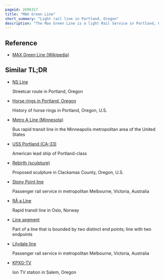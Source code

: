 ```yaml
---
pageid: 2696317
title: "MAX Green Line"
short_summary: "Light rail line in Portland, Oregon"
description: "The Max Green Line is a light Rail Service in Portland, Oregon, United States, operated by Trimet as Part of the Max Light Rail System. It is 15 Miles long and serves 30 Stations from the Psu South Stations to Clackamas Town Center Transit Center ; it connects Portland State University, Portland City Center, Northeast Portland, Southeast Portland, and Clackamas. The green Line is the only Service that Shares Parts of its Route with the four other Max Services sharing the Portland Transit Mall with Orange and yellow Lines and the Banfield Segment of the Eastside Max with the Blue and red Lines. Southbound from Gateway/Northeast 99th Avenue Transit Center, it operates the Interstate 205 Segment through to Clackamas Town Center. Service runs for approximately 211⁄2 hours daily with a headway of 15 minutes during most of the day. It is the third busiest Line in the System carrying an Average of 19160 Riders per Day on Weekdays in September 2019."
---
```


## Reference

- [MAX Green Line (Wikipedia)](https://en.wikipedia.org/?curid=2696317)

## Similar TL;DR

- [NS Line](/tldr/en/ns-line)

  Streetcar route in Portland, Oregon

- [Horse rings in Portland, Oregon](/tldr/en/horse-rings-in-portland-oregon)

  History of horse rings in Portland, Oregon, U.S.

- [Metro A Line (Minnesota)](/tldr/en/metro-a-line-minnesota)

  Bus rapid transit line in the Minneapolis metropolitan area of the United States

- [USS Portland (CA-33)](/tldr/en/uss-portland-ca-33)

  American lead ship of Portland-class

- [Rebirth (sculpture)](/tldr/en/rebirth-sculpture)

  Proposed sculpture in Clackamas County, Oregon, U.S.

- [Stony Point line](/tldr/en/stony-point-line)

  Passenger rail service in metropolitan Melbourne, Victoria, Australia

- [RÃ¸a Line](/tldr/en/ra-line)

  Rapid transit line in Oslo, Norway

- [Line segment](/tldr/en/line-segment)

  Part of a line that is bounded by two distinct end points; line with two endpoints

- [Lilydale line](/tldr/en/lilydale-line)

  Passenger rail service in metropolitan Melbourne, Victoria, Australia

- [KPXG-TV](/tldr/en/kpxg-tv)

  Ion TV station in Salem, Oregon
